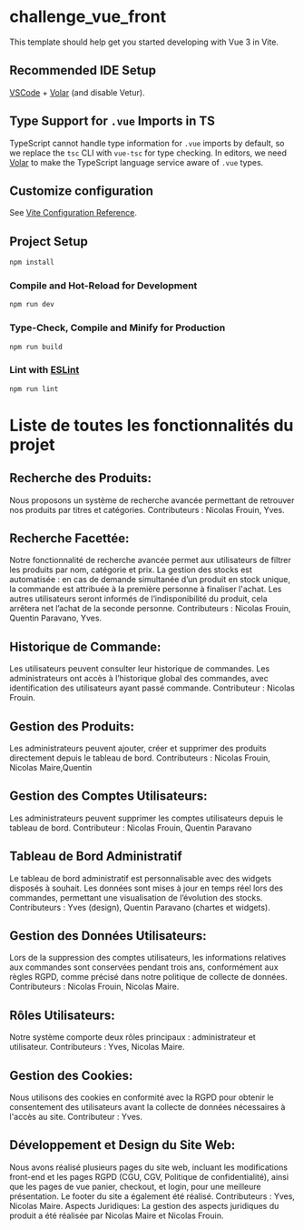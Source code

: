 # challenge_vue_front

This template should help get you started developing with Vue 3 in Vite.

## Recommended IDE Setup

[VSCode](https://code.visualstudio.com/) + [Volar](https://marketplace.visualstudio.com/items?itemName=Vue.volar) (and disable Vetur).

## Type Support for `.vue` Imports in TS

TypeScript cannot handle type information for `.vue` imports by default, so we replace the `tsc` CLI with `vue-tsc` for type checking. In editors, we need [Volar](https://marketplace.visualstudio.com/items?itemName=Vue.volar) to make the TypeScript language service aware of `.vue` types.

## Customize configuration

See [Vite Configuration Reference](https://vitejs.dev/config/).

## Project Setup

```sh
npm install
```

### Compile and Hot-Reload for Development

```sh
npm run dev
```

### Type-Check, Compile and Minify for Production

```sh
npm run build
```

### Lint with [ESLint](https://eslint.org/)

```sh
npm run lint
```


<h1>Liste de toutes les fonctionnalités du projet </h1>

<h2>Recherche des Produits:</h2>
Nous proposons un système de recherche avancée permettant de retrouver nos produits par titres et catégories. Contributeurs : Nicolas Frouin, Yves.
<h2>Recherche Facettée:</h2>
Notre fonctionnalité de recherche avancée permet aux utilisateurs de filtrer les produits par nom, catégorie et prix. La gestion des stocks est automatisée : en cas de demande simultanée d’un produit en stock unique, la commande est attribuée à la première personne à finaliser l'achat. Les autres utilisateurs seront informés de l’indisponibilité du produit, cela arrêtera net l’achat de la seconde personne. Contributeurs : Nicolas Frouin, Quentin Paravano, Yves.
<h2>Historique de Commande:</h2>
Les utilisateurs peuvent consulter leur historique de commandes. Les administrateurs ont accès à l’historique global des commandes, avec identification des utilisateurs ayant passé commande. Contributeur : Nicolas Frouin.
<h2>Gestion des Produits:</h2>
Les administrateurs peuvent ajouter, créer et supprimer des produits directement depuis le tableau de bord. Contributeurs : Nicolas Frouin, Nicolas Maire,Quentin
<h2>Gestion des Comptes Utilisateurs:</h2>
Les administrateurs peuvent supprimer les comptes utilisateurs depuis le tableau de bord. Contributeur : Nicolas Frouin, Quentin Paravano
<h2>Tableau de Bord Administratif</h2>
Le tableau de bord administratif est personnalisable avec des widgets disposés à souhait. Les données sont mises à jour en temps réel lors des commandes, permettant une visualisation de l’évolution des stocks. Contributeurs : Yves (design), Quentin Paravano (chartes et widgets).
<h2>Gestion des Données Utilisateurs:</h2>
Lors de la suppression des comptes utilisateurs, les informations relatives aux commandes sont conservées pendant trois ans, conformément aux règles RGPD, comme précisé dans notre politique de collecte de données. Contributeurs : Nicolas Frouin, Nicolas Maire.
<h2>Rôles Utilisateurs:</h2>
Notre système comporte deux rôles principaux : administrateur et utilisateur. Contributeurs : Yves, Nicolas Maire.
<h2>Gestion des Cookies:</h2>
Nous utilisons des cookies en conformité avec la RGPD pour obtenir le consentement des utilisateurs avant la collecte de données nécessaires à l'accès au site. Contributeur : Yves.
<h2>Développement et Design du Site Web:</h2>
Nous avons réalisé plusieurs pages du site web, incluant les modifications front-end et les pages RGPD (CGU, CGV, Politique de confidentialité), ainsi que les pages de vue panier, checkout, et login, pour une meilleure présentation. Le footer du site a également été réalisé. Contributeurs : Yves, Nicolas Maire.
Aspects Juridiques:
La gestion des aspects juridiques du produit a été réalisée par Nicolas Maire et Nicolas Frouin.

